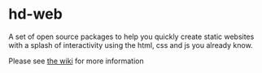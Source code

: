 # hd-web

A set of open source packages to help you quickly create static websites with a splash of interactivity using the html, css and js you already know.

Please see [the wiki](https://github.com/hrd543/hd-web/wiki) for more information

